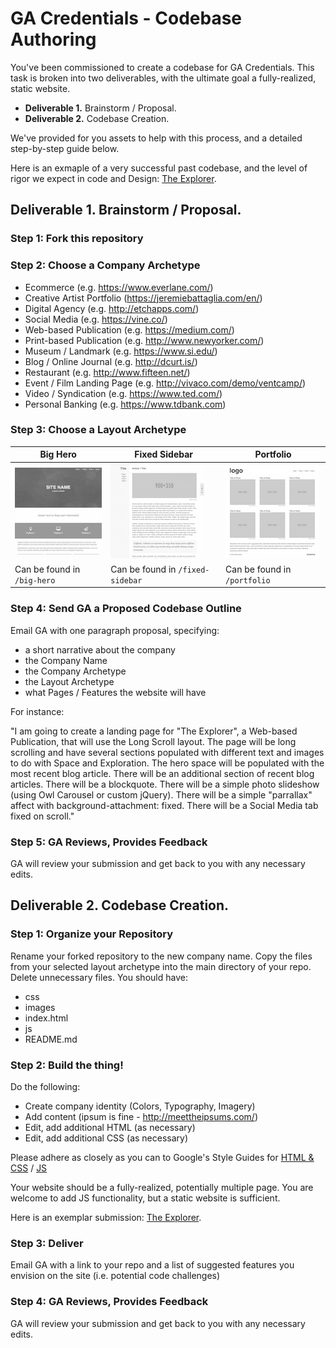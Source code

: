 # GA Credentials - Codebase Authoring

You've been commissioned to create a codebase for GA Credentials. This task is broken into two deliverables, with the ultimate goal a fully-realized, static website. 

- **Deliverable 1.** Brainstorm / Proposal. 
- **Deliverable 2.** Codebase Creation.

We've provided for you assets to help with this process, and a detailed step-by-step guide below.

Here is an exmaple of a very successful past codebase, and the level of rigor we expect in code and Design:
[The Explorer](https://github.com/ga-credentials/AssessmentAuthoring/raw/codebase/explorer.zip).

## Deliverable 1. Brainstorm / Proposal. 

### Step 1: Fork this repository

### Step 2: Choose a Company Archetype
* Ecommerce (e.g. https://www.everlane.com/)
* Creative Artist Portfolio (https://jeremiebattaglia.com/en/)
* Digital Agency (e.g. http://etchapps.com/)
* Social Media (e.g. https://vine.co/)
* Web-based Publication (e.g. https://medium.com/) 
* Print-based Publication (e.g. http://www.newyorker.com/)
* Museum / Landmark (e.g. https://www.si.edu/)
* Blog / Online Journal (e.g. http://dcurt.is/)
* Restaurant (e.g. http://www.fifteen.net/)
* Event / Film Landing Page (e.g. http://vivaco.com/demo/ventcamp/)
* Video / Syndication (e.g. https://www.ted.com/)
* Personal Banking (e.g. https://www.tdbank.com)

### Step 3: Choose a Layout Archetype

| Big Hero | Fixed Sidebar | Portfolio | 
| -------- | ------------- | --------- |
| ![Big Hero](layouts/big-hero.png) | ![Fixed Sidebar](layouts/fixed-sidebar.png) | ![Portfolio](layouts/portfolio.png) |
| Can be found in `/big-hero` | Can be found in `/fixed-sidebar` | Can be found in `/portfolio` | 

### Step 4: Send GA a Proposed Codebase Outline

Email GA with one paragraph proposal, specifying:

- a short narrative about the company
- the Company Name 
- the Company Archetype
- the Layout Archetype
- what Pages / Features the website will have

For instance: 

"I am going to create a landing page for "The Explorer", a Web-based Publication, that will use the Long Scroll layout. The page will be long scrolling and have several sections populated with different text and images to do with Space and Exploration. The hero space will be populated with the most recent blog article. There will be an additional section of recent blog articles. There will be a blockquote. There will be a simple photo slideshow (using Owl Carousel or custom jQuery). There will be a simple "parrallax" affect with background-attachment: fixed. There will be a Social Media tab fixed on scroll."

### Step 5: GA Reviews, Provides Feedback

GA will review your submission and get back to you with any necessary edits.

## Deliverable 2. Codebase Creation.

### Step 1: Organize your Repository

Rename your forked repository to the new company name. Copy the files from your selected layout archetype into the main directory of your repo. Delete unnecessary files. You should have:

- css
- images
- index.html
- js
- README.md

### Step 2: Build the thing!

Do the following:

- Create company identity (Colors, Typography, Imagery)
- Add content (ipsum is fine - http://meettheipsums.com/)
- Edit, add additional HTML (as necessary)
- Edit, add additional CSS (as necessary)

Please adhere as closely as you can to Google's Style Guides for [HTML & CSS](https://google.github.io/styleguide/htmlcssguide.xml) / [JS](https://google.github.io/styleguide/javascriptguide.xml)

Your website should be a fully-realized, potentially multiple page. You are welcome to add JS functionality, but a static website is sufficient.

Here is an exemplar submission: [The Explorer](https://github.com/ga-credentials/AssessmentAuthoring/raw/codebase/explorer.zip).

### Step 3: Deliver

Email GA with a link to your repo and a list of suggested features you envision on the site (i.e. potential code challenges)

### Step 4: GA Reviews, Provides Feedback

GA will review your submission and get back to you with any necessary edits.
